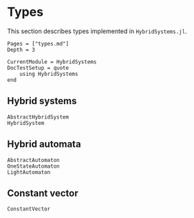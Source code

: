 # Types

This section describes types implemented in `HybridSystems.jl`.

```@contents
Pages = ["types.md"]
Depth = 3
```

```@meta
CurrentModule = HybridSystems
DocTestSetup = quote
    using HybridSystems
end
```

## Hybrid systems

```@docs
AbstractHybridSystem
HybridSystem
```

## Hybrid automata

```@docs
AbstractAutomaton
OneStateAutomaton
LightAutomaton
```

## Constant vector

```@docs
ConstantVector
```
